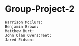 # Group-Project-2

	Harrison McClure:
	Benjamin Brown:
	Matthew Burt:
	John Olan Overstreet:
	Jared Eidson:


